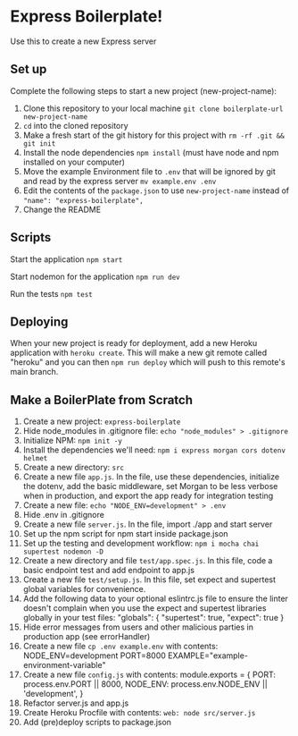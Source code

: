 # Express Boilerplate!

Use this to create a new Express server

## Set up

Complete the following steps to start a new project (new-project-name):

1. Clone this repository to your local machine `git clone boilerplate-url new-project-name`
2. `cd` into the cloned repository
3. Make a fresh start of the git history for this project with `rm -rf .git && git init`
4. Install the node dependencies `npm install` (must have node and npm installed on your computer)
5. Move the example Environment file to `.env` that will be ignored by git and read by the express server `mv example.env .env`
6. Edit the contents of the `package.json` to use `new-project-name` instead of `"name": "express-boilerplate",`
7. Change the README

## Scripts

Start the application `npm start`

Start nodemon for the application `npm run dev`

Run the tests `npm test`

## Deploying

When your new project is ready for deployment, add a new Heroku application with `heroku create`. This will make a new git remote called "heroku" and you can then `npm run deploy` which will push to this remote's main branch.

## Make a BoilerPlate from Scratch

1. Create a new project: `express-boilerplate`
2. Hide node_modules in .gitignore file: `echo "node_modules" > .gitignore`
3. Initialize NPM: `npm init -y`
4. Install the dependencies we'll need: `npm i express morgan cors dotenv helmet`
5. Create a new directory: `src`
6. Create a new file `app.js`. In the file, use these dependencies, initialize the dotenv, add the basic middleware, set Morgan to be less verbose when in production, and export the app ready for integration testing
7. Create a new file: `echo "NODE_ENV=development" > .env` 
8. Hide .env in .gitignore
9. Create a new file `server.js`. In the file, import ./app and start server
10. Set up the npm script for npm start inside package.json
11. Set up the testing and development workflow: `npm i mocha chai supertest nodemon -D`
12. Create a new directory and file `test/app.spec.js`. In this file, code a basic endpoint test and add endpoint to app.js
13. Create a new file `test/setup.js`. In this file, set expect and supertest global variables for convenience.
14. Add the following data to your optional eslintrc.js file to ensure the linter doesn't complain when you use the expect and supertest libraries globally in your test files:
"globals": {
  "supertest": true,
  "expect": true
}
15. Hide error messages from users and other malicious parties in production app (see errorHandler)
16. Create a new file `cp .env example.env` with contents:
NODE_ENV=development
PORT=8000
EXAMPLE="example-environment-variable"
17. Create a new file `config.js` with contents:
module.exports = {
  PORT: process.env.PORT || 8000,
  NODE_ENV: process.env.NODE_ENV || 'development',
}
18. Refactor server.js and app.js
19. Create Heroku Procfile with contents: `web: node src/server.js`
20. Add (pre)deploy scripts to package.json
